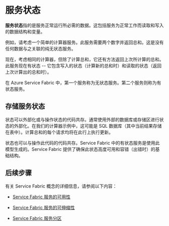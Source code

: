 <properties
   pageTitle="定义和管理状态 | Microsoft Azure"
   description="如何定义和管理 Service Fabric 中的服务状态"
   services="service-fabric"
   documentationCenter=".net"
   authors="appi101"
   manager="timlt"
   editor=""/>

<tags
   ms.service="service-fabric"
   ms.date="01/20/2016"
   wacn.date="07/04/2016"/>

# 服务状态
**服务状态**指的是服务正常运行所必需的数据。这包括服务为正常工作而读取和写入的数据结构和变量。

例如，请考虑一个简单的计算器服务。此服务需要两个数字并返回总和。这是没有任何数据与之关联的纯无状态服务。

现在，考虑相同的计算器，但除了计算总和，它还有方法返回上次所计算的总和。此服务现在有状态 -- 它包含写入的状态（计算新的总和时）和读取的状态（返回上次计算出的总和时）。

在 Azure Service Fabric 中，第一个服务称为无状态服务。第二个服务则称为有状态服务。

## 存储服务状态
状态可以外部化或与操作状态的代码共存。通常使用外部的数据库或存储区进行状态的外部化。在我们的计算器示例中，这可能是 SQL 数据库（其中当前结果存储在表中）。计算总和的每个请求均将在此行上执行更新。

状态也可以与操作此代码的代码共存。Service Fabric 中的有状态服务是使用此模型生成的。Service Fabric 提供了确保此状态高度可用和容错（出错时）的基础结构。

## 后续步骤

有关 Service Fabric 概念的详细信息，请参阅以下内容：

- [Service Fabric 服务的可用性](/documentation/articles/service-fabric-availability-services/)

- [Service Fabric 服务的可伸缩性](/documentation/articles/service-fabric-concepts-scalability/)

- [Service Fabric 服务分区](/documentation/articles/service-fabric-concepts-partitioning/)
 

<!---HONumber=Mooncake_0307_2016-->